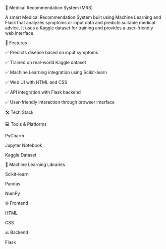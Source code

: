 🏥 Medical Recommendation System (MRS)

A smart Medical Recommendation System built using Machine Learning and Flask that analyzes symptoms or input data and predicts suitable medical advice. It uses a Kaggle dataset for training and provides a user-friendly web interface.

🚀 Features

✅ Predicts disease based on input symptoms

✅ Trained on real-world Kaggle dataset

✅ Machine Learning integration using Scikit-learn

✅ Web UI with HTML and CSS

✅ API integration with Flask backend

✅ User-friendly interaction through browser interface

🛠️ Tech Stack

💻 Tools & Platforms

PyCharm

Jupyter Notebook

Kaggle Dataset

🧠 Machine Learning Libraries

Scikit-learn

Pandas

NumPy

🌐 Frontend

HTML

CSS

🔙 Backend

Flask

